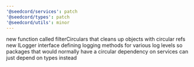 ```yaml
---
'@seedcord/services': patch
'@seedcord/types': patch
'@seedcord/utils': minor
---
```


new function called filterCirculars that cleans up objects with circular refs
new ILogger interface defining logging methods for various log levels so packages that would normally have a circular dependency on services can just depend on types instead
